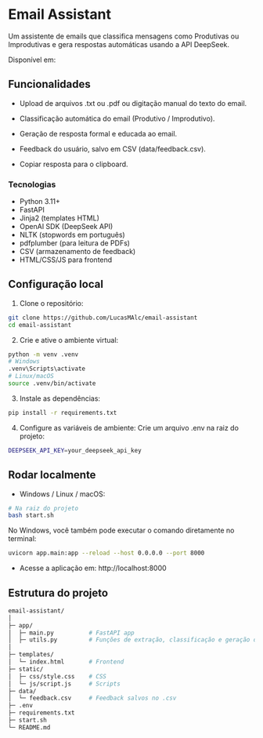 # Email Assistant

Um assistente de emails que classifica mensagens como Produtivas ou Improdutivas e gera respostas automáticas usando a API DeepSeek.

Disponível em: 

## Funcionalidades

- Upload de arquivos .txt ou .pdf ou digitação manual do texto do email.

- Classificação automática do email (Produtivo / Improdutivo).

- Geração de resposta formal e educada ao email.

- Feedback do usuário, salvo em CSV (data/feedback.csv).

- Copiar resposta para o clipboard.

### Tecnologias

- Python 3.11+
- FastAPI
- Jinja2 (templates HTML)
- OpenAI SDK (DeepSeek API)
- NLTK (stopwords em português)
- pdfplumber (para leitura de PDFs)
- CSV (armazenamento de feedback)
- HTML/CSS/JS para frontend

## Configuração local

1. Clone o repositório:

```bash
git clone https://github.com/LucasMAlc/email-assistant
cd email-assistant
```

2. Crie e ative o ambiente virtual:

```bash
python -m venv .venv
# Windows
.venv\Scripts\activate
# Linux/macOS
source .venv/bin/activate
```

3. Instale as dependências:

```bash
pip install -r requirements.txt
```

4. Configure as variáveis de ambiente:
Crie um arquivo .env na raiz do projeto:

```bash
DEEPSEEK_API_KEY=your_deepseek_api_key
```

## Rodar localmente

- Windows / Linux / macOS:

```bash
# Na raiz do projeto
bash start.sh
```
No Windows, você também pode executar o comando diretamente no terminal:
```bash
uvicorn app.main:app --reload --host 0.0.0.0 --port 8000
```

- Acesse a aplicação em: http://localhost:8000

## Estrutura do projeto
```bash
email-assistant/
│
├─ app/
│  ├─ main.py          # FastAPI app
│  ├─ utils.py         # Funções de extração, classificação e geração de respostas
│
├─ templates/
│  └─ index.html       # Frontend
├─ static/
│  ├─ css/style.css    # CSS
│  └─ js/script.js     # Scripts
├─ data/
│  └─ feedback.csv     # Feedback salvos no .csv
├─ .env
├─ requirements.txt
├─ start.sh
└─ README.md
```